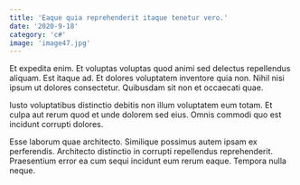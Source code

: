 ```yaml
---
title: 'Eaque quia reprehenderit itaque tenetur vero.'
date: '2020-9-18'
category: 'c#'
image: 'image47.jpg'
---
```


Et expedita enim. Et voluptas voluptas quod animi sed delectus repellendus aliquam. Est itaque ad. Et dolores voluptatem inventore quia non. Nihil nisi ipsum ut dolores consectetur. Quibusdam sit non et occaecati quae.
 Iusto voluptatibus distinctio debitis non illum voluptatem eum totam. Et culpa aut rerum quod et unde dolorem sed eius. Omnis commodi quo est incidunt corrupti dolores.
 Esse laborum quae architecto. Similique possimus autem ipsam ex perferendis. Architecto distinctio in corrupti repellendus reprehenderit. Praesentium error ea cum sequi incidunt eum rerum eaque. Tempora nulla neque.
